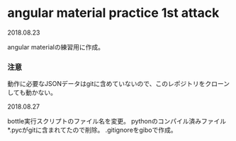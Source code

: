 # angular material practice 1st attack

2018.08.23

angular materialの練習用に作成。

### 注意
動作に必要なJSONデータはgitに含めていないので、このレポジトリをクローンしても動かない。

2018.08.27

bottle実行スクリプトのファイル名を変更。
pythonのコンパイル済みファイル*.pycがgitに含まれてたので削除。
.gitignoreをgiboで作成。

